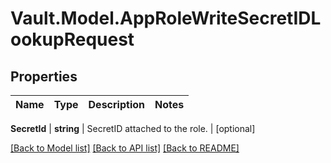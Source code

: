 # Vault.Model.AppRoleWriteSecretIDLookupRequest

## Properties

Name | Type | Description | Notes
------------ | ------------- | ------------- | -------------

**SecretId** | **string** | SecretID attached to the role. | [optional] 

[[Back to Model list]](../README.md#documentation-for-models) [[Back to API list]](../README.md#documentation-for-api-endpoints) [[Back to README]](../README.md)

